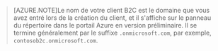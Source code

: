> [AZURE.NOTE]Le nom de votre client B2C est le domaine que vous avez entré lors de la création du client, et il s'affiche sur le panneau du répertoire dans le portail Azure en version préliminaire. Il se termine généralement par le suffixe `.onmicrosoft.com`, par exemple, `contosob2c.onmicrosoft.com`.

<!---HONumber=Oct15_HO1-->
